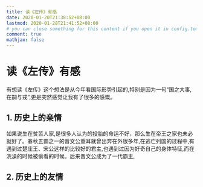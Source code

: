 ```yaml
---
title: 读《左传》有感
date: 2020-01-20T21:38:52+08:00
lastmod: 2020-01-28T21:41:52+08:00
# you can close something for this content if you open it in config.toml.
comment: true
mathjax: false
---
```


# 读《左传》有感

有想读《左传》这个想法是从今年看国际形势引起的,特别是因为一句“国之大事,在嗣与戎”,更是突然感觉让我有了很多的感慨。

## 1. 历史上的亲情

如果说生在贫苦人家,是很多人认为的投胎的命运不好，那么生在帝王之家也未必就好了。春秋五霸之一的晋文公重耳就曾出奔在外很多年,在逃亡列国的过程中,有遇到过楚庄王、宋公这样的比较好的君主,也遇到过因为好奇自己的身体特征,而在洗澡的时候被偷看的时候。后来晋文公成为了一代霸主,

## 2. 历史上的友情
